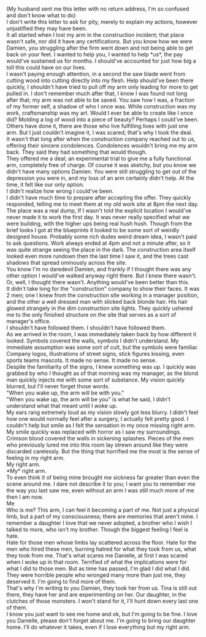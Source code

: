 (My husband sent me this letter with no return address, I'm so confused and don't know what to do)  
I don't write this letter to ask for pity, merely to explain my actions, however unjustified they may have been.   
It all started when I lost my arm in the construction incident; that place wasn't safe, nor did it have any certifications. But you know how we were Damien, you struggling after the firm went down and not being able to get back on your feet. I wanted to help you, I wanted to help \*us\*, the pay would've sustained us for months. I should've accounted for just how big a toll this could have on our lives.  
I wasn't paying enough attention, in a second the saw blade went from cutting wood into cutting directly into my flesh. Help should've been there quickly, I shouldn't have tried to pull off my arm only leading for more to get pulled in. I don't remember much after that, I know I was found not long after that; my arm was not able to be saved. You saw how I was, a fraction of my former self, a shadow of who I once was. While construction was my work, craftsmanship was my art. Would I ever be able to create like I once did? Molding a log of wood into a piece of beauty? Perhaps I could've been. Others have done it, there are those who live fulfilling lives with just one arm. But I just couldn't imagine it, I was scared; that's why I took the deal.   
It wasn't that long after when the construction company reached out to us, offering their sincere condolences. Condolences wouldn't bring me my arm back. They said they had something that would though.  
They offered me a deal; an experimental trial to give me a fully functional arm, completely free of charge. Of course it was sketchy, but you know we didn't have many options Damien. You were still struggling to get out of the depression you were in, and my loss of an arm certainly didn't help. At the time, it felt like our only option.   
I didn't realize how wrong I could've been.  
I didn't have much time to prepare after accepting the offer. They quickly responded, telling me to meet them at my old work site at 8pm the next day.  
The place was a real dump, If I wasn't told the explicit location I would've never made it to work the first day. It was never really specified what we were building, with the higher ups being real hush hush. Though from the brief looks I got at the blueprints it looked to be some sort of weirdly designed house. Probably some rich dudes weird dream idea, I wasn't paid to ask questions. Work always ended at 4pm and not a minute after, so it was quite strange seeing the place in the dark. The construction area itself looked even more rundown then the last time I saw it, and the trees cast shadows that spread ominously across the site.  
You know I'm no daredevil Damien, and frankly if I thought there was any other option I would've walked anyway right there. But I knew there wasn't. Or, well, I thought there wasn't. Anything would've been better than this.  
It didn't take long for the "construction" company to show their faces. It was 2 men; one I knew from the construction site working in a manager position, and the other a well dressed man with slicked back blonde hair. His hair glowed strangely in the dim construction site lights. They quickly ushered me to the only finished structure on the site that serves as a sort of manager's office.  
I shouldn't have followed them. I shouldn't have followed them.  
As we arrived in the room, I was immediately taken back by how different it looked. Symbols covered the walls, symbols I didn't understand. My immediate assumption was some sort of cult, but the symbols were familiar. Company logos, illustrations of street signs, stick figures kissing, even sports teams mascots. It made no sense. It made no sense.  
Despite the familiarity of the signs, I knew something was up. I quickly was grabbed by who I thought as of that morning was my manager, as the blond man quickly injects me with some sort of substance. My vision quickly blurred, but I'll never forget those words.  
"When you wake up, the arm will be with you."  
"When you wake up, the arm will be you" is what he said, I didn't understand what that meant until I woke up.  
My ears rang extremely loud as my vision slowly got less blurry.  I didn't feel how one would normally feel after a surgery, I actually felt pretty good. I couldn't help but smile as I felt the sensation in my once missing right arm. My smile quickly was replaced with horror as I saw my surroundings. Crimson blood covered the walls in sickening splashes. Pieces of the men who previously lured me into this room lay strewn around like they were discarded carelessly. But the thing that horrified me the most is the sense of feeling in my right arm.   
My right arm.  
\*My\* right arm.  
To even think it of being mine brought me sickness far greater than even the scene around me. I dare not describe it to you; I want you to remember me the way you last saw me, even without an arm I was still much more of me then I am now.  
Me  
Who is me? This arm, I can feel it becoming a part of me. Not just a physical limb, but a part of my consciousness; there are memories that aren't mine. I remember a daughter I love that we never adopted, a brother who I wish I talked to more, who isn't my brother. Though the biggest feeling I feel is hate.  
Hate for those men whose limbs lay scattered across the floor. Hate for the men who hired these men, burning hatred for what they took from us, what they took from me. That's what scares me Danielle, at first I was scared when I woke up in that room. Terrified of what the implications were for what I did to those men. But as time has passed, I'm glad I did what I did. They were horrible people who wronged many more than just me, they deserved it. I'm going to find more of them.  
That's why I'm writing to you Damien, they took her from us. Tina is still out there, they have her and are experimenting on her. Our daughter, in the clutches of those monsters. I won't stand for it, I'll hunt down every last one of them.   
I know you just want to see me home and ok, but I'm going to be fine. I love you Danielle, please don't forget about me. I'm going to bring our daughter home. I'll do whatever it takes, even if I lose everything but my right arm.  
